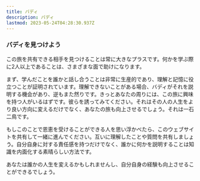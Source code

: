 ```yaml
---
title: バディ
description: バディ
lastmod: 2023-05-24T04:28:30.937Z
---
```


### バディを見つけよう

この旅を共有できる相手を見つけることは常に大きなプラスです。何かを学ぶ際に2人以上であることは、さまざまな面で助けになります。

まず、学んだことを誰かと話し合うことは非常に生産的であり、理解と記憶に役立つことが証明されています。理解できないことがある場合、バディがそれを説明する機会があり、逆もまた然りです。きっとあなたの周りには、この旅に興味を持つ人がいるはずです。彼らを誘ってみてください。それはその人の人生をより良い方向に変えるだけでなく、あなたの旅も向上させるでしょう。それは一石二鳥です。

もしこのことで恩恵を受けることができる人を思い浮かべたら、このウェブサイトを共有して一緒に進んでください。互いに理解したことや質問を共有しましょう。自分自身に対する責任感を持つだけでなく、誰かに何かを説明することは知識を内面化する素晴らしい方法です。

あなたは誰かの人生を変えるかもしれませんし、自分自身の経験も向上させることができるでしょう。